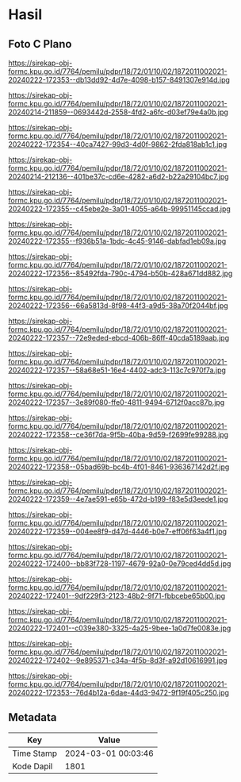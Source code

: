 # Hasil

## Foto C Plano

https://sirekap-obj-formc.kpu.go.id/7764/pemilu/pdpr/18/72/01/10/02/1872011002021-20240222-172353--db13dd92-4d7e-4098-b157-8491307e914d.jpg

https://sirekap-obj-formc.kpu.go.id/7764/pemilu/pdpr/18/72/01/10/02/1872011002021-20240214-211859--0693442d-2558-4fd2-a6fc-d03ef79e4a0b.jpg

https://sirekap-obj-formc.kpu.go.id/7764/pemilu/pdpr/18/72/01/10/02/1872011002021-20240222-172354--40ca7427-99d3-4d0f-9862-2fda818ab1c1.jpg

https://sirekap-obj-formc.kpu.go.id/7764/pemilu/pdpr/18/72/01/10/02/1872011002021-20240214-212136--401be37c-cd6e-4282-a6d2-b22a29104bc7.jpg

https://sirekap-obj-formc.kpu.go.id/7764/pemilu/pdpr/18/72/01/10/02/1872011002021-20240222-172355--c45ebe2e-3a01-4055-a64b-99951145ccad.jpg

https://sirekap-obj-formc.kpu.go.id/7764/pemilu/pdpr/18/72/01/10/02/1872011002021-20240222-172355--f936b51a-1bdc-4c45-9146-dabfad1eb09a.jpg

https://sirekap-obj-formc.kpu.go.id/7764/pemilu/pdpr/18/72/01/10/02/1872011002021-20240222-172356--85492fda-790c-4794-b50b-428a671dd882.jpg

https://sirekap-obj-formc.kpu.go.id/7764/pemilu/pdpr/18/72/01/10/02/1872011002021-20240222-172356--66a5813d-8f98-44f3-a9d5-38a70f2044bf.jpg

https://sirekap-obj-formc.kpu.go.id/7764/pemilu/pdpr/18/72/01/10/02/1872011002021-20240222-172357--72e9eded-ebcd-406b-86ff-40cda5189aab.jpg

https://sirekap-obj-formc.kpu.go.id/7764/pemilu/pdpr/18/72/01/10/02/1872011002021-20240222-172357--58a68e51-16e4-4402-adc3-113c7c970f7a.jpg

https://sirekap-obj-formc.kpu.go.id/7764/pemilu/pdpr/18/72/01/10/02/1872011002021-20240222-172357--3e89f080-ffe0-4811-9494-6712f0acc87b.jpg

https://sirekap-obj-formc.kpu.go.id/7764/pemilu/pdpr/18/72/01/10/02/1872011002021-20240222-172358--ce36f7da-9f5b-40ba-9d59-f2699fe99288.jpg

https://sirekap-obj-formc.kpu.go.id/7764/pemilu/pdpr/18/72/01/10/02/1872011002021-20240222-172358--05bad69b-bc4b-4f01-8461-936367142d2f.jpg

https://sirekap-obj-formc.kpu.go.id/7764/pemilu/pdpr/18/72/01/10/02/1872011002021-20240222-172359--4e7ae591-e65b-472d-b199-f83e5d3eede1.jpg

https://sirekap-obj-formc.kpu.go.id/7764/pemilu/pdpr/18/72/01/10/02/1872011002021-20240222-172359--004ee8f9-d47d-4446-b0e7-eff06f63a4f1.jpg

https://sirekap-obj-formc.kpu.go.id/7764/pemilu/pdpr/18/72/01/10/02/1872011002021-20240222-172400--bb83f728-1197-4679-92a0-0e79ced4dd5d.jpg

https://sirekap-obj-formc.kpu.go.id/7764/pemilu/pdpr/18/72/01/10/02/1872011002021-20240222-172401--9df229f3-2123-48b2-9f71-fbbcebe65b00.jpg

https://sirekap-obj-formc.kpu.go.id/7764/pemilu/pdpr/18/72/01/10/02/1872011002021-20240222-172401--c039e380-3325-4a25-9bee-1a0d7fe0083e.jpg

https://sirekap-obj-formc.kpu.go.id/7764/pemilu/pdpr/18/72/01/10/02/1872011002021-20240222-172402--9e895371-c34a-4f5b-8d3f-a92d10616991.jpg

https://sirekap-obj-formc.kpu.go.id/7764/pemilu/pdpr/18/72/01/10/02/1872011002021-20240222-172353--76d4b12a-6dae-44d3-9472-9f19f405c250.jpg


## Metadata

| Key        | Value               |
| ---------- | ------------------- |
| Time Stamp | 2024-03-01 00:03:46 |
| Kode Dapil | 1801                |



